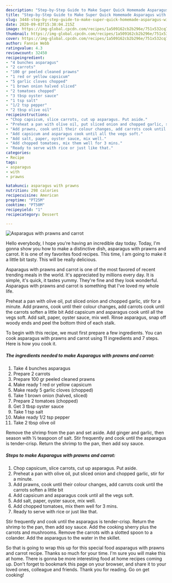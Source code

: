 ```yaml
---
description: "Step-by-Step Guide to Make Super Quick Homemade Asparagus with prawns and carrot"
title: "Step-by-Step Guide to Make Super Quick Homemade Asparagus with prawns and carrot"
slug: 3448-step-by-step-guide-to-make-super-quick-homemade-asparagus-with-prawns-and-carrot
date: 2020-09-03T15:38:04.215Z
image: https://img-global.cpcdn.com/recipes/1a509162cb2b296e/751x532cq70/asparagus-with-prawns-and-carrot-recipe-main-photo.jpg
thumbnail: https://img-global.cpcdn.com/recipes/1a509162cb2b296e/751x532cq70/asparagus-with-prawns-and-carrot-recipe-main-photo.jpg
cover: https://img-global.cpcdn.com/recipes/1a509162cb2b296e/751x532cq70/asparagus-with-prawns-and-carrot-recipe-main-photo.jpg
author: Fannie Webb
ratingvalue: 4.3
reviewcount: 32450
recipeingredient:
- "4 bunches asparagus"
- "2 carrots"
- "100 gr peeled cleaned prawns"
- "1 red or yellow capsicum"
- "5 garlic cloves chopped"
- "1 brown onion halved sliced"
- "2 tomatoes chopped"
- "3 tbsp oyster sauce"
- "1 tsp salt"
- "1/2 tsp pepper"
- "2 tbsp olive oil"
recipeinstructions:
- "Chop capsicum, slice carrots, cut up asparagus. Put aside."
- "Preheat a pan with olive oil, put sliced onion and chopped garlic, stir for a minute."
- "Add prawns, cook until their colour changes, add carrots cook until the carrots soften a little bit"
- "Add capsicum and asparagus cook until all the vegs soft."
- "Add salt, paper, oyster sauce, mix well."
- "Add chopped tomatoes, mix them well for 3 mins."
- "Ready to serve with rice or just like that."
categories:
- Recipe
tags:
- asparagus
- with
- prawns

katakunci: asparagus with prawns 
nutrition: 298 calories
recipecuisine: American
preptime: "PT25M"
cooktime: "PT50M"
recipeyield: "1"
recipecategory: Dessert

---
```



![Asparagus with prawns and carrot](https://img-global.cpcdn.com/recipes/1a509162cb2b296e/751x532cq70/asparagus-with-prawns-and-carrot-recipe-main-photo.jpg)

Hello everybody, I hope you're having an incredible day today. Today, I'm gonna show you how to make a distinctive dish, asparagus with prawns and carrot. It is one of my favorites food recipes. This time, I am going to make it a little bit tasty. This will be really delicious.

Asparagus with prawns and carrot is one of the most favored of recent trending meals in the world. It's appreciated by millions every day. It is simple, it's quick, it tastes yummy. They're fine and they look wonderful. Asparagus with prawns and carrot is something that I've loved my whole life.

Preheat a pan with olive oil, put sliced onion and chopped garlic, stir for a minute. Add prawns, cook until their colour changes, add carrots cook until the carrots soften a little bit Add capsicum and asparagus cook until all the vegs soft. Add salt, paper, oyster sauce, mix well. Rinse asparagus, snap off woody ends and peel the bottom third of each stalk.


To begin with this recipe, we must first prepare a few ingredients. You can cook asparagus with prawns and carrot using 11 ingredients and 7 steps. Here is how you cook it.

<!--inarticleads1-->

##### The ingredients needed to make Asparagus with prawns and carrot:

1. Take 4 bunches asparagus
1. Prepare 2 carrots
1. Prepare 100 gr peeled cleaned prawns
1. Make ready 1 red or yellow capsicum
1. Make ready 5 garlic cloves (chopped)
1. Take 1 brown onion (halved, sliced)
1. Prepare 2 tomatoes (chopped)
1. Get 3 tbsp oyster sauce
1. Take 1 tsp salt
1. Make ready 1/2 tsp pepper
1. Take 2 tbsp olive oil


Remove the shrimp from the pan and set aside. Add ginger and garlic, then season with ½ teaspoon of salt. Stir frequently and cook until the asparagus is tender-crisp. Return the shrimp to the pan, then add soy sauce. 

<!--inarticleads2-->

##### Steps to make Asparagus with prawns and carrot:

1. Chop capsicum, slice carrots, cut up asparagus. Put aside.
1. Preheat a pan with olive oil, put sliced onion and chopped garlic, stir for a minute.
1. Add prawns, cook until their colour changes, add carrots cook until the carrots soften a little bit
1. Add capsicum and asparagus cook until all the vegs soft.
1. Add salt, paper, oyster sauce, mix well.
1. Add chopped tomatoes, mix them well for 3 mins.
1. Ready to serve with rice or just like that.


Stir frequently and cook until the asparagus is tender-crisp. Return the shrimp to the pan, then add soy sauce. Add the cooking sherry plus the carrots and mushrooms. Remove the carrots with a slotted spoon to a colander. Add the asparagus to the water in the skillet. 

So that is going to wrap this up for this special food asparagus with prawns and carrot recipe. Thanks so much for your time. I'm sure you will make this at home. There is gonna be more interesting food at home recipes coming up. Don't forget to bookmark this page on your browser, and share it to your loved ones, colleague and friends. Thank you for reading. Go on get cooking!
